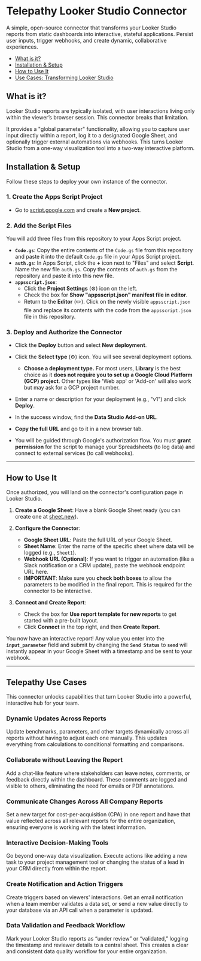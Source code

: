 # Telepathy Looker Studio Connector

A simple, open-source connector that transforms your Looker Studio reports from static dashboards into interactive, stateful applications. Persist user inputs, trigger webhooks, and create dynamic, collaborative experiences.

  - [What is it?](#what-is-it)
  - [Installation & Setup](#installation--setup)
  - [How to Use It](#how-to-use-it)
  - [Use Cases: Transforming Looker Studio](#use-cases-transforming-looker-studio)


## What is it?

Looker Studio reports are typically isolated, with user interactions living only within the viewer’s browser session. This connector breaks that limitation.

It provides a "global parameter" functionality, allowing you to capture user input directly within a report, log it to a designated Google Sheet, and optionally trigger external automations via webhooks. This turns Looker Studio from a one-way visualization tool into a two-way interactive platform.

## Installation & Setup

Follow these steps to deploy your own instance of the connector.

### 1. Create the Apps Script Project
* Go to [script.google.com](https://script.google.com) and create a **New project**.

### 2. Add the Script Files
You will add three files from this repository to your Apps Script project.

* **`Code.gs`**: Copy the entire contents of the `Code.gs` file from this repository and paste it into the default `Code.gs` file in your Apps Script project.
* **`auth.gs`**: In Apps Script, click the **+** icon next to "Files" and select **Script**. Name the new file `auth.gs`. Copy the contents of `auth.gs` from the repository and paste it into this new file.
* **`appsscript.json`**:
    * Click the **Project Settings** (⚙️) icon on the left.
    * Check the box for **Show "appsscript.json" manifest file in editor**.
    * Return to the **Editor** (✏️). Click on the newly visible `appsscript.json` file and replace its contents with the code from the `appsscript.json` file in this repository.

### 3. Deploy and Authorize the Connector
* Click the **Deploy** button and select **New deployment**.
* Click the **Select type** (⚙️) icon. You will see several deployment options.
    * **Choose a deployment type.** For most users, **Library** is the best choice as it **does not require you to set up a Google Cloud Platform (GCP) project**. Other types like 'Web app' or 'Add-on' will also work but may ask for a GCP project number.
* Enter a name or description for your deployment (e.g., "v1") and click **Deploy**.
* In the success window, find the **Data Studio Add-on URL**.
* **Copy the full URL** and go to it in a new browser tab.
    
* You will be guided through Google's authorization flow. You must **grant permission** for the script to manage your Spreadsheets (to log data) and connect to external services (to call webhooks).

---

## How to Use It

Once authorized, you will land on the connector's configuration page in Looker Studio.

1.  **Create a Google Sheet**: Have a blank Google Sheet ready (you can create one at [sheet.new](https://sheet.new)).
2.  **Configure the Connector**:
    * **Google Sheet URL**: Paste the full URL of your Google Sheet.
    * **Sheet Name**: Enter the name of the specific sheet where data will be logged (e.g., `Sheet1`).
    * **Webhook URL (Optional)**: If you want to trigger an automation (like a Slack notification or a CRM update), paste the webhook endpoint URL here.
    * **IMPORTANT**: Make sure you **check both boxes** to allow the parameters to be modified in the final report. This is required for the connector to be interactive.
    

3.  **Connect and Create Report**:
    * Check the box for **Use report template for new reports** to get started with a pre-built layout.
    * Click **Connect** in the top right, and then **Create Report**.

You now have an interactive report! Any value you enter into the **`input_parameter`** field and submit by changing the **`Send Status`** to **`send`** will instantly appear in your Google Sheet with a timestamp and be sent to your webhook.

---

## Telepathy Use Cases

This connector unlocks capabilities that turn Looker Studio into a powerful, interactive hub for your team.

### Dynamic Updates Across Reports
Update benchmarks, parameters, and other targets dynamically across all reports without having to adjust each one manually. This updates everything from calculations to conditional formatting and comparisons.

### Collaborate without Leaving the Report
Add a chat-like feature where stakeholders can leave notes, comments, or feedback directly within the dashboard. These comments are logged and visible to others, eliminating the need for emails or PDF annotations.

### Communicate Changes Across All Company Reports
Set a new target for cost-per-acquisition (CPA) in one report and have that value reflected across all relevant reports for the entire organization, ensuring everyone is working with the latest information.

### Interactive Decision-Making Tools
Go beyond one-way data visualization. Execute actions like adding a new task to your project management tool or changing the status of a lead in your CRM directly from within the report.

### Create Notification and Action Triggers
Create triggers based on viewers' interactions. Get an email notification when a team member validates a data set, or send a new value directly to your database via an API call when a parameter is updated.

### Data Validation and Feedback Workflow
Mark your Looker Studio reports as “under review” or “validated,” logging the timestamp and reviewer details to a central sheet. This creates a clear and consistent data quality workflow for your entire organization.

